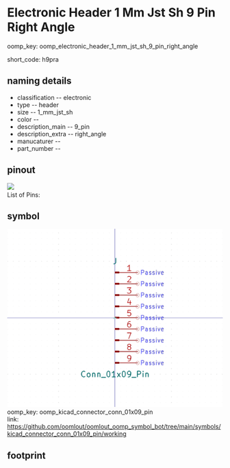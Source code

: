# Electronic Header 1 Mm Jst Sh 9 Pin Right Angle
oomp_key: oomp_electronic_header_1_mm_jst_sh_9_pin_right_angle  

short_code: h9pra
## naming details
* classification -- electronic
* type -- header
* size -- 1_mm_jst_sh
* color -- 
* description_main -- 9_pin
* description_extra -- right_angle
* manucaturer -- 
* part_number -- 
## pinout
![](working_pinout_600.png)  
List of Pins:

## symbol

![](symbol/0/working/working_600.png)  
oomp_key: oomp_kicad_connector_conn_01x09_pin  
link: https://github.com/oomlout/oomlout_oomp_symbol_bot/tree/main/symbols/kicad_connector_conn_01x09_pin/working  


## footprint
